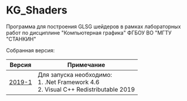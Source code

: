# KG_Shaders
Программа для построения GLSG шейдеров в рамках лабораторных работ по дисциплине "Компьютерная графика" ФГБОУ ВО "МГТУ "СТАНКИН"

Собранная версия:

| Версия | Примечание |
| --- | --- |
| [2019-1](http://itvs-stankin.ru/files/KG-SHADERS-2019-1.zip) | Для запуска необходимо: <br> 1. .Net Framework 4.6 <br> 2. Visual C++ Redistributable  2019 |
